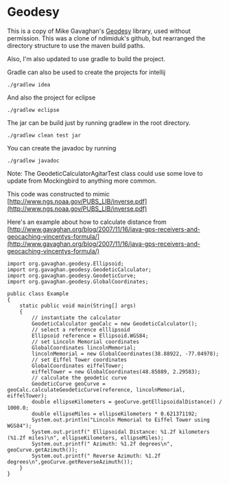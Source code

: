 # Geodesy

This is a copy of Mike Gavaghan's [Geodesy][0] library, used without
permission.  This was a clone of ndimiduk's github, but rearranged the directory
structure to use the maven build paths.

Also, I'm also updated to use gradle to build the project.

Gradle can also be used to create the projects for intellij
```
./gradlew idea
```
And also the project for eclipse
```
./gradlew eclipse
```

The jar can be build just by running gradlew in the root directory.
```
./gradlew clean test jar
```
You can create the javadoc by running
```
./gradlew javadoc
```
Note:
The GeodeticCalculatorAgitarTest class could use some love to update from Mockingbird to anything more common. 

This code was constructed to mimic [http://www.ngs.noaa.gov/PUBS_LIB/inverse.pdf](http://www.ngs.noaa.gov/PUBS_LIB/inverse.pdf)

Here's an example about how to calculate distance from [http://www.gavaghan.org/blog/2007/11/16/java-gps-receivers-and-geocaching-vincentys-formula/](http://www.gavaghan.org/blog/2007/11/16/java-gps-receivers-and-geocaching-vincentys-formula/)
```
import org.gavaghan.geodesy.Ellipsoid;
import org.gavaghan.geodesy.GeodeticCalculator;
import org.gavaghan.geodesy.GeodeticCurve;
import org.gavaghan.geodesy.GlobalCoordinates;

public class Example
{
    static public void main(String[] args)
    {
        // instantiate the calculator
        GeodeticCalculator geoCalc = new GeodeticCalculator();
        // select a reference elllipsoid
        Ellipsoid reference = Ellipsoid.WGS84;
        // set Lincoln Memorial coordinates
        GlobalCoordinates lincolnMemorial;
        lincolnMemorial = new GlobalCoordinates(38.88922, -77.04978);
        // set Eiffel Tower coordinates
        GlobalCoordinates eiffelTower;
        eiffelTower = new GlobalCoordinates(48.85889, 2.29583);
        // calculate the geodetic curve
        GeodeticCurve geoCurve = geoCalc.calculateGeodeticCurve(reference, lincolnMemorial, eiffelTower);
        double ellipseKilometers = geoCurve.getEllipsoidalDistance() / 1000.0;
        double ellipseMiles = ellipseKilometers * 0.621371192;
        System.out.println("Lincoln Memorial to Eiffel Tower using WGS84");
        System.out.printf(" Ellipsoidal Distance: %1.2f kilometers (%1.2f miles)\n", ellipseKilometers, ellipseMiles);
        System.out.printf(" Azimuth: %1.2f degrees\n", geoCurve.getAzimuth());
        System.out.printf(" Reverse Azimuth: %1.2f degrees\n",geoCurve.getReverseAzimuth());
    }
}
```

[0]: http://www.gavaghan.org/blog/free-source-code/geodesy-library-vincentys-formula-java/

